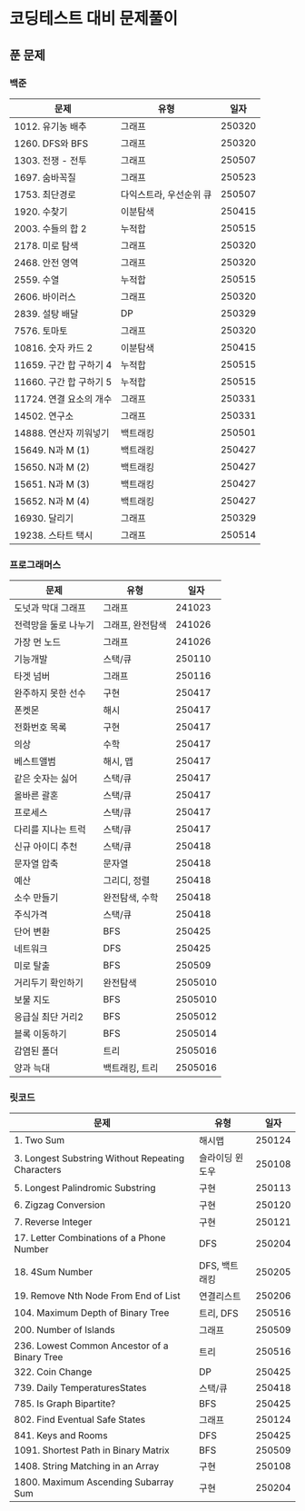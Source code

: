 # 코딩테스트 대비 문제풀이

## 푼 문제

### 백준

| 문제                    | 유형                    | 일자   |
| ----------------------- | ----------------------- | ------ |
| 1012. 유기농 배추       | 그래프                  | 250320 |
| 1260. DFS와 BFS         | 그래프                  | 250320 |
| 1303. 전쟁 - 전투       | 그래프                  | 250507 |
| 1697. 숨바꼭질          | 그래프                  | 250523 |
| 1753. 최단경로          | 다익스트라, 우선순위 큐 | 250507 |
| 1920. 수찾기            | 이분탐색                | 250415 |
| 2003. 수들의 합 2       | 누적합                  | 250515 |
| 2178. 미로 탐색         | 그래프                  | 250320 |
| 2468. 안전 영역         | 그래프                  | 250320 |
| 2559. 수열              | 누적합                  | 250515 |
| 2606. 바이러스          | 그래프                  | 250320 |
| 2839. 설탕 배달         | DP                      | 250329 |
| 7576. 토마토            | 그래프                  | 250320 |
| 10816. 숫자 카드 2      | 이분탐색                | 250415 |
| 11659. 구간 합 구하기 4 | 누적합                  | 250515 |
| 11660. 구간 합 구하기 5 | 누적합                  | 250515 |
| 11724. 연결 요소의 개수 | 그래프                  | 250331 |
| 14502. 연구소           | 그래프                  | 250331 |
| 14888. 연산자 끼워넣기  | 백트래킹                | 250501 |
| 15649. N과 M (1)        | 백트래킹                | 250427 |
| 15650. N과 M (2)        | 백트래킹                | 250427 |
| 15651. N과 M (3)        | 백트래킹                | 250427 |
| 15652. N과 M (4)        | 백트래킹                | 250427 |
| 16930. 달리기           | 그래프                  | 250329 |
| 19238. 스타트 택시      | 그래프                  | 250514 |

### 프로그래머스

| 문제                 | 유형             | 일자    |
| -------------------- | ---------------- | ------- |
| 도넛과 막대 그래프   | 그래프           | 241023  |
| 전력망을 둘로 나누기 | 그래프, 완전탐색 | 241026  |
| 가장 먼 노드         | 그래프           | 241026  |
| 기능개발             | 스택/큐          | 250110  |
| 타겟 넘버            | 그래프           | 250116  |
| 완주하지 못한 선수   | 구현             | 250417  |
| 폰켓몬               | 해시             | 250417  |
| 전화번호 목록        | 구현             | 250417  |
| 의상                 | 수학             | 250417  |
| 베스트앨범           | 해시, 맵         | 250417  |
| 같은 숫자는 싫어     | 스택/큐          | 250417  |
| 올바른 괄혼          | 스택/큐          | 250417  |
| 프로세스             | 스택/큐          | 250417  |
| 다리를 지나는 트럭   | 스택/큐          | 250417  |
| 신규 아이디 추천     | 스택/큐          | 250418  |
| 문자열 압축          | 문자열           | 250418  |
| 예산                 | 그리디, 정렬     | 250418  |
| 소수 만들기          | 완전탐색, 수학   | 250418  |
| 주식가격             | 스택/큐          | 250418  |
| 단어 변환            | BFS              | 250425  |
| 네트워크             | DFS              | 250425  |
| 미로 탈출            | BFS              | 250509  |
| 거리두기 확인하기    | 완전탐색         | 2505010 |
| 보물 지도            | BFS              | 2505010 |
| 응급실 최단 거리2    | BFS              | 2505012 |
| 블록 이동하기        | BFS              | 2505014 |
| 감염된 폴더          | 트리             | 2505016 |
| 양과 늑대            | 백트래킹, 트리   | 2505016 |

### 릿코드

| 문제                                              | 유형            | 일자   |
| ------------------------------------------------- | --------------- | ------ |
| 1. Two Sum                                        | 해시맵          | 250124 |
| 3. Longest Substring Without Repeating Characters | 슬라이딩 윈도우 | 250108 |
| 5. Longest Palindromic Substring                  | 구현            | 250113 |
| 6. Zigzag Conversion                              | 구현            | 250120 |
| 7. Reverse Integer                                | 구현            | 250121 |
| 17. Letter Combinations of a Phone Number         | DFS             | 250204 |
| 18. 4Sum Number                                   | DFS, 백트래킹   | 250205 |
| 19. Remove Nth Node From End of List              | 연결리스트      | 250206 |
| 104. Maximum Depth of Binary Tree                 | 트리, DFS       | 250516 |
| 200. Number of Islands                            | 그래프          | 250509 |
| 236. Lowest Common Ancestor of a Binary Tree      | 트리            | 250516 |
| 322. Coin Change                                  | DP              | 250425 |
| 739. Daily TemperaturesStates                     | 스택/큐         | 250418 |
| 785. Is Graph Bipartite?                          | BFS             | 250425 |
| 802. Find Eventual Safe States                    | 그래프          | 250124 |
| 841. Keys and Rooms                               | DFS             | 250425 |
| 1091. Shortest Path in Binary Matrix              | BFS             | 250509 |
| 1408. String Matching in an Array                 | 구현            | 250108 |
| 1800. Maximum Ascending Subarray Sum              | 구현            | 250204 |
